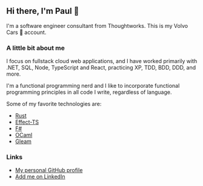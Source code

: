 ## Hi there, I'm Paul 👋

I'm a software engineer consultant from Thoughtworks. This is my Volvo Cars 🚙 account.

### A little bit about me

I focus on fullstack cloud web applications, and I have worked primarily with .NET, SQL, Node, TypeScript and React, practicing XP, TDD, BDD, DDD, and more.

I'm a functional programming nerd and I like to incorporate functional programming principles in all code I write, regardless of language.

Some of my favorite technologies are:

- [Rust](https://www.rust-lang.org/)
- [Effect-TS](https://github.com/Effect-TS/effect)
- [F#](https://fsharp.org/)
- [OCaml](https://ocaml.org)
- [Gleam](https://gleam.run/)

### Links

- [My personal GitHub profile](https://github.com/brokenthorn/)
- [Add me on LinkedIn](https://www.linkedin.com/in/paulsebastianmanole/)
